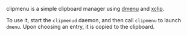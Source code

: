 clipmenu is a simple clipboard manager using [dmenu][] and [xclip][].

To use it, start the `clipmenud` daemon, and then call `clipmenu` to launch
`dmenu`. Upon choosing an entry, it is copied to the clipboard.

[dmenu]: http://tools.suckless.org/dmenu/
[xclip]: http://sourceforge.net/projects/xclip/
